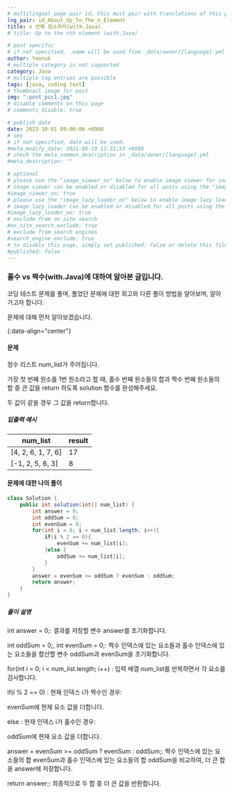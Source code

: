 ```yaml
---
# multilingual page pair id, this must pair with translations of this page. (This name must be unique)
lng_pair: id_About_Up_To_The_n_Element
title: n 번째 원소까지(with.Java)
# title: Up to the nth element (with.Java)

# post specific
# if not specified, .name will be used from _data/owner/[language].yml
author: Yeonuk
# multiple category is not supported
category: Java
# multiple tag entries are possible
tags: [java, coding test]
# thumbnail image for post
img: ":post_pic1.jpg"
# disable comments on this page
# comments_disable: true

# publish date
date: 2023-10-01 09:00:00 +0900
# seo
# if not specified, date will be used.
#meta_modify_date: 2021-08-10 11:32:53 +0900
# check the meta_common_description in _data/owner/[language].yml
#meta_description: ""

# optional
# please use the "image_viewer_on" below to enable image viewer for individual pages or posts (_posts/ or [language]/_posts folders).
# image viewer can be enabled or disabled for all posts using the "image_viewer_posts: true" setting in _data/conf/main.yml.
#image_viewer_on: true
# please use the "image_lazy_loader_on" below to enable image lazy loader for individual pages or posts (_posts/ or [language]/_posts folders).
# image lazy loader can be enabled or disabled for all posts using the "image_lazy_loader_posts: true" setting in _data/conf/main.yml.
#image_lazy_loader_on: true
# exclude from on site search
#on_site_search_exclude: true
# exclude from search engines
#search_engine_exclude: true
# to disable this page, simply set published: false or delete this file
#published: false
---
```


<!-- outline-start -->

### 홀수 vs 짝수(with.Java)에 대하여 알아본 글입니다.

코딩 테스트 문제를 풀며, 풀었던 문제에 대한 회고와 다른 풀이 방법을 알아보며, 알아가고자 합니다.

문제에 대해 먼저 알아보겠습니다.

{:data-align="center"}

<!-- outline-end -->

#### 문제

정수 리스트 num_list가 주어집니다.

가장 첫 번째 원소를 1번 원소라고 할 때, 홀수 번째 원소들의 합과 짝수 번째 원소들의 합 중 큰 값을 return 하도록 solution 함수를 완성해주세요.

두 값이 같을 경우 그 값을 return합니다.

##### 입출력 예시

| num_list           | result |
| ------------------ | ------ |
| [4, 2, 6, 1, 7, 6] | 17     |
| [-1, 2, 5, 6, 3]   | 8      |

<!-- | start_num | end_num | result |
| --------- | ------- | ------ |
| 10        | 3       | 0      | -->

#### 문제에 대한 나의 풀이

```java
class Solution {
    public int solution(int[] num_list) {
        int answer = 0;
        int oddSum = 0;
        int evenSum = 0;
        for(int i = 0; i < num_list.length; i++){
            if(i % 2 == 0){
                evenSum += num_list[i];
            }else {
                oddSum += num_list[i];
            }
        }
        answer = evenSum >= oddSum ? evenSum : oddSum;
        return answer;
    }
}
```

##### 풀이 설명

int answer = 0;: 결과를 저장할 변수 answer를 초기화합니다.

int oddSum = 0;, int evenSum = 0;: 짝수 인덱스에 있는 요소들과 홀수 인덱스에 있는 요소들을 합산할 변수 oddSum과 evenSum을 초기화합니다.

for(int i = 0; i < num_list.length; i++) : 입력 배열 num_list를 반복하면서 각 요소를 검사합니다.

if(i % 2 == 0) : 현재 인덱스 i가 짝수인 경우:

evenSum에 현재 요소 값을 더합니다.

else : 현재 인덱스 i가 홀수인 경우:

oddSum에 현재 요소 값을 더합니다.

answer = evenSum >= oddSum ? evenSum : oddSum;: 짝수 인덱스에 있는 요소들의 합 evenSum과 홀수 인덱스에 있는 요소들의 합 oddSum을 비교하여, 더 큰 합을 answer에 저장합니다.

return answer;: 최종적으로 두 합 중 더 큰 값을 반환합니다.
